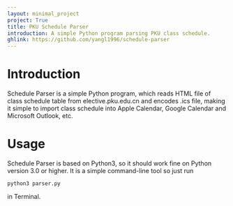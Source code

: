 ```yaml
---
layout: minimal_project
project: True
title: PKU Schedule Parser
introduction: A simple Python program parsing PKU class schedule.
ghlink: https://github.com/yangl1996/schedule-parser
---
```

# Introduction

Schedule Parser is a simple Python program, which reads HTML file of class schedule table from elective.pku.edu.cn and encodes .ics file,
making it simple to import class schedule into Apple Calendar, Google Calendar and Microsoft Outlook, etc.

# Usage

Schedule Parser is based on Python3, so it should work fine on Python version 3.0 or higher. It is a simple command-line tool so just run 
```
python3 parser.py
```
in Terminal.
